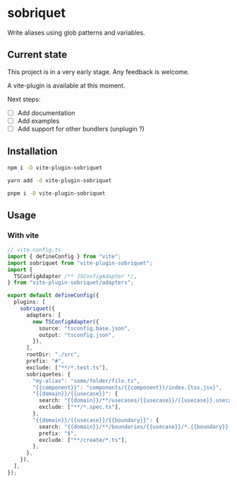 # sobriquet

Write aliases using glob patterns and variables.

## Current state

This project is in a very early stage. Any feedback is welcome.

A vite-plugin is available at this moment.

Next steps:

- [ ] Add documentation
- [ ] Add examples
- [ ] Add support for other bundlers (unplugin ?)

## Installation

```bash
npm i -D vite-plugin-sobriquet
```

```bash
yarn add -d vite-plugin-sobriquet
```

```bash
pnpm i -D vite-plugin-sobriquet
```

## Usage

### With vite

```ts
// vite.config.ts
import { defineConfig } from "vite";
import sobriquet from "vite-plugin-sobriquet";
import {
  TSConfigAdapter /** JSConfigAdapter */,
} from "vite-plugin-sobriquet/adapters";

export default defineConfig({
  plugins: [
    sobriquet({
      adapters: [
        new TSConfigAdapter({
          source: "tsconfig.base.json",
          output: "tsconfig.json",
        }),
      ],
      rootDir: "./src",
      prefix: "#",
      exclude: ["**/*.test.ts"],
      sobriquetes: {
        "my-alias": "some/folder/file.ts",
        "{{component}}": "components/{{component}}/index.{tsx,jsx}",
        "{{domain}}/{{usecase}}": {
          search: "{{domain}}/**/usecases/{{usecase}}/{{usecase}}.usecase.ts",
          exclude: ["**/*.spec.ts"],
        },
        "{{domain}}/{{usecase}}/{{boundary}}": {
          search: "{{domain}}/**/boundaries/{{usecase}}/*.{{boundary}}.ts",
          prefix: "$",
          exclude: ["**/create/*.ts"],
        },
      },
    }),
  ],
});
```

